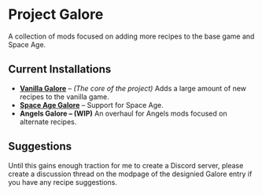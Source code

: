 # Project Galore

A collection of mods focused on adding more recipes to the base game and Space Age.

## Current Installations

-   **[Vanilla Galore](https://mods.factorio.com/mod/vanilla_galore_continued)** – _(The core of the project)_ Adds a large amount of new recipes to the vanilla game.
-   **[Space Age Galore](https://mods.factorio.com/mod/space_age_galore)** – Support for Space Age.
-   **Angels Galore – (WIP)** An overhaul for Angels mods focused on alternate recipes.

## Suggestions

Until this gains enough traction for me to create a Discord server, please create a discussion thread on the modpage of the designied Galore entry if you have any recipe suggestions.
